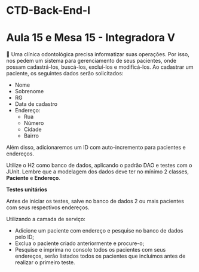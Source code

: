 # CTD-Back-End-I

# Aula 15 e Mesa 15 - Integradora V
📝 Uma clínica odontológica precisa informatizar suas operações. Por isso, nos pedem um sistema para gerenciamento de seus pacientes, onde possam cadastrá-los, buscá-los, excluí-los e modificá-los. Ao cadastrar um paciente, os seguintes dados serão solicitados:
- Nome
- Sobrenome
- RG
- Data de cadastro
- Endereço:
    - Rua
    - Número
    - Cidade
    - Bairro

Além disso, adicionaremos um ID com auto-incremento para pacientes e endereços.

Utilize o H2 como banco de dados, aplicando o padrão DAO e testes com o JUnit. Lembre que a modelagem dos dados deve ter no mínimo 2 classes, **Paciente** e **Endereço**.

**Testes unitários**

Antes de iniciar os testes, salve no banco de dados 2 ou mais pacientes com seus respectivos endereços.

Utilizando a camada de serviço:

- Adicione um paciente com endereço e pesquise no banco de dados pelo ID;
- Exclua o paciente criado anteriormente e procure-o;
- Pesquise e imprima no console todos os pacientes com seus endereços, serão listados todos os pacientes que incluímos antes de realizar o primeiro teste.

